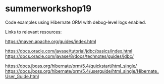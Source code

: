 # summerworkshop19

Code examples using Hibernate ORM with debug-level logs enabled.

Links to relevant resources:

https://maven.apache.org/guides/index.html

https://docs.oracle.com/javase/tutorial/jdbc/basics/index.html
https://docs.oracle.com/javase/8/docs/technotes/guides/jdbc/

https://docs.jboss.org/hibernate/orm/5.4/quickstart/html_single/
https://docs.jboss.org/hibernate/orm/5.4/userguide/html_single/Hibernate_User_Guide.html

